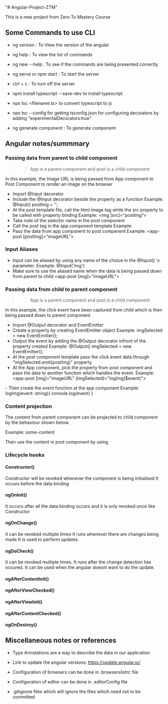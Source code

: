 "# Angular-Project-ZTM" 


This is a new project from Zero To Mastery Course

## Some Commands to use CLI

- ng version : To View the version of the angular

- ng help : To view the list of commands 

- ng new --help : To see if the commands are being presented correctly

- ng serve or npm start : To start the server

- ctrl + c : To turn off the server

- npm install typescript --save-dev to install typescript

- npx tsc <filename.ts> to convert typescript to js

- npx tsc --config for getting tsconfig.json for configuring decorators
 by adding "experimentalDecorators:true"

- ng generate component <folder name> : To generate component



## Angular notes/summmary

### Passing data from parent to child component 
>> App is a parent component and post is a child component


In this example, the Image URL is being passed from App component to Post Component to render an image on the browser

   - Import @Input decorator
   - Include the @Input decorator beside the property as a function
      Example: @Input() postImg = '';
   - At the post template file, call the html image tag while the src property to be called with property binding
      Example: <img [src]="postImg">
   - Take note of the selector name in the post component
   - Call the post tag in the app component template
      Example: <app-post></app-post>
   - Pass the data from app component to post compenent 
      Example: <app-post [postImg]="imageURL"></app-post>

### Input Aliases
   - Input can be aliased by using any name of the choice in the @Input() 's parameter. Example: @Input('img')
   - Make sure to use the aliased name when the data is being passed down from parent to child
     <app-post [img]="imageURL"></app-post>

### Passing data from child to parent component
>> App is a parent component and post is a child component


In this example, the click event have been captured from child which is then being passed down to parent component
   - Import @Output decorator and EventEmitter
   - Create a property by creating EventEmitter object
     Example: imgSelected = new EventEmitter<string>();
   - Output the event by adding the @Output decorator infront of the property created
     Example: @Output() imgSelected = new EventEmitter<string>();
   - At the post component template pass the click event data through "imgSelected.emit(postImg)" property
   - At the App component, pick the property from post component and pass the data to another function which handles the event.
      Example: <app-post [img]="imageURL" (imgSelected)="logImg($event)">
   
</app-post>
   - Then create the event function at the app component
      Example: logImg(event: string){
          console.log(event)
      }


### Content projection

The content from parent component can be projected to child component by the behaviour shown below.

Example: <app-post> some-content </app-post>

Then use the content in post component by using <ng-content></ng-content>


### Lifecycle hooks

#### Constructor()
Constructor will be revoked whenever the component is being initialised
It occurs before the data binding

#### ngOnInit()
It occurs after all the data binding occurs and it is only revoked once like Constructor

#### ngOnChange()
It can be revoked multiple times
It runs whenever there are changes being made
It is used to perform updates. 

#### ngDoCheck()
It can be revoked multiple times.
It runs after the change detection has occured.
It can be used when the angular doesnt want to do the update.

#### ngAfterContentInit()

#### ngAfterViewChecked()

#### ngAfterViewInit()

#### ngAfterContentChecked()

#### ngOnDestroy()

## Miscellaneous notes or references

 - Type Annotations are a way to describe the data in our application
 - Link to update the angular versions: https://update.angular.io/

 - Configuration of browsers can be done in .browserslistrc file
 - Configuration of editor can be done in .editorConfig file
 - .gitignore files which will ignore the files which need not to be committed
